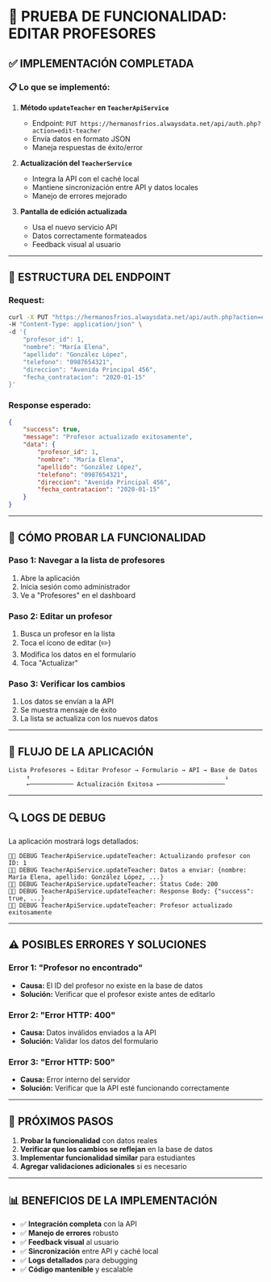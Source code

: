 # 🧪 **PRUEBA DE FUNCIONALIDAD: EDITAR PROFESORES**

## ✅ **IMPLEMENTACIÓN COMPLETADA**

### **📋 Lo que se implementó:**

1. **Método `updateTeacher` en `TeacherApiService`**
   - Endpoint: `PUT https://hermanosfrios.alwaysdata.net/api/auth.php?action=edit-teacher`
   - Envía datos en formato JSON
   - Maneja respuestas de éxito/error

2. **Actualización del `TeacherService`**
   - Integra la API con el caché local
   - Mantiene sincronización entre API y datos locales
   - Manejo de errores mejorado

3. **Pantalla de edición actualizada**
   - Usa el nuevo servicio API
   - Datos correctamente formateados
   - Feedback visual al usuario

---

## 🔧 **ESTRUCTURA DEL ENDPOINT**

### **Request:**
```bash
curl -X PUT "https://hermanosfrios.alwaysdata.net/api/auth.php?action=edit-teacher" \
-H "Content-Type: application/json" \
-d '{
    "profesor_id": 1,
    "nombre": "María Elena",
    "apellido": "González López",
    "telefono": "0987654321",
    "direccion": "Avenida Principal 456",
    "fecha_contratacion": "2020-01-15"
}'
```

### **Response esperado:**
```json
{
    "success": true,
    "message": "Profesor actualizado exitosamente",
    "data": {
        "profesor_id": 1,
        "nombre": "María Elena",
        "apellido": "González López",
        "telefono": "0987654321",
        "direccion": "Avenida Principal 456",
        "fecha_contratacion": "2020-01-15"
    }
}
```

---

## 🎯 **CÓMO PROBAR LA FUNCIONALIDAD**

### **Paso 1: Navegar a la lista de profesores**
1. Abre la aplicación
2. Inicia sesión como administrador
3. Ve a "Profesores" en el dashboard

### **Paso 2: Editar un profesor**
1. Busca un profesor en la lista
2. Toca el ícono de editar (✏️)
3. Modifica los datos en el formulario
4. Toca "Actualizar"

### **Paso 3: Verificar los cambios**
1. Los datos se envían a la API
2. Se muestra mensaje de éxito
3. La lista se actualiza con los nuevos datos

---

## 📱 **FLUJO DE LA APLICACIÓN**

```
Lista Profesores → Editar Profesor → Formulario → API → Base de Datos
     ↑                                                      ↓
     ←──────────── Actualización Exitosa ←──────────────────
```

---

## 🔍 **LOGS DE DEBUG**

La aplicación mostrará logs detallados:

```
👨‍🏫 DEBUG TeacherApiService.updateTeacher: Actualizando profesor con ID: 1
👨‍🏫 DEBUG TeacherApiService.updateTeacher: Datos a enviar: {nombre: María Elena, apellido: González López, ...}
👨‍🏫 DEBUG TeacherApiService.updateTeacher: Status Code: 200
👨‍🏫 DEBUG TeacherApiService.updateTeacher: Response Body: {"success": true, ...}
👨‍🏫 DEBUG TeacherApiService.updateTeacher: Profesor actualizado exitosamente
```

---

## ⚠️ **POSIBLES ERRORES Y SOLUCIONES**

### **Error 1: "Profesor no encontrado"**
- **Causa:** El ID del profesor no existe en la base de datos
- **Solución:** Verificar que el profesor existe antes de editarlo

### **Error 2: "Error HTTP: 400"**
- **Causa:** Datos inválidos enviados a la API
- **Solución:** Validar los datos del formulario

### **Error 3: "Error HTTP: 500"**
- **Causa:** Error interno del servidor
- **Solución:** Verificar que la API esté funcionando correctamente

---

## 🚀 **PRÓXIMOS PASOS**

1. **Probar la funcionalidad** con datos reales
2. **Verificar que los cambios se reflejan** en la base de datos
3. **Implementar funcionalidad similar** para estudiantes
4. **Agregar validaciones adicionales** si es necesario

---

## 📊 **BENEFICIOS DE LA IMPLEMENTACIÓN**

- ✅ **Integración completa** con la API
- ✅ **Manejo de errores** robusto
- ✅ **Feedback visual** al usuario
- ✅ **Sincronización** entre API y caché local
- ✅ **Logs detallados** para debugging
- ✅ **Código mantenible** y escalable
